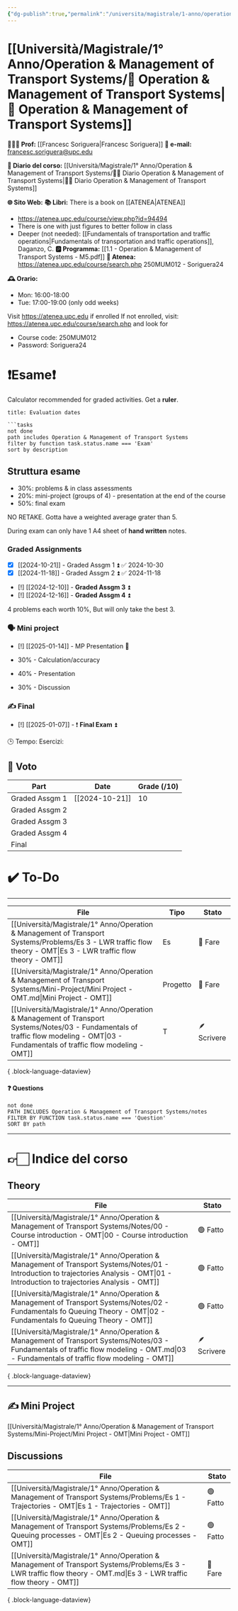 ```yaml
---
{"dg-publish":true,"permalink":"/universita/magistrale/1-anno/operation-and-management-of-transport-systems/operation-and-management-of-transport-systems/","tags":["UNI"]}
---
```


# [[Università/Magistrale/1° Anno/Operation & Management of Transport Systems/🚦 Operation & Management of Transport Systems\|🚦 Operation & Management of Transport Systems]]


**🧑🏻‍🏫 Prof:** [[Francesc Soriguera\|Francesc Soriguera]]
**📧 e-mail:** francesc.soriguera@upc.edu

**📔 Diario del corso:** [[Università/Magistrale/1° Anno/Operation & Management of Transport Systems/🚦📔 Diario Operation & Management of Transport Systems\|🚦📔 Diario Operation & Management of Transport Systems]]

**🌐 Sito Web:** 
**📚 Libri:** There is a book on [[ATENEA\|ATENEA]]
- https://atenea.upc.edu/course/view.php?id=94494
- There is one with just figures to better follow in class
- Deeper (not needed): [[Fundamentals of transportation and traffic operations\|Fundamentals of transportation and traffic operations]], Daganzo, C.
**🅿️ Programma:** [[1.1 - Operation & Management of Transport Systems - M5.pdf]]
**🔑 Atenea:** https://atenea.upc.edu/course/search.php 250MUM012 - Soriguera24

**🕰 Orario:**
- Mon: 16:00-18:00
- Tue: 17:00-19:00 (only odd weeks)

Visit https://atenea.upc.edu if enrolled
If not enrolled, visit: https://atenea.upc.edu/course/search.php and look for
- Course code: 250MUM012
- Password: Soriguera24


# ❗️Esame❗️

Calculator recommended for graded activities. Get a **ruler**.


```ad-attention
title: Evaluation dates

```tasks
not done
path includes Operation & Management of Transport Systems
filter by function task.status.name === 'Exam'
sort by description

```


## Struttura esame

- 30%: problems & in class assessments
- 20%: mini-project (groups of 4) - presentation at the end of the course
- 50%: final exam

NO RETAKE. Gotta have a weighted average grater than 5. 

During exam can only have 1 A4 sheet of **hand written** notes.

### Graded Assignments

- [x] [[2024-10-21]] - Graded Assgm 1 ⏫ ✅ 2024-10-30
- [x] [[2024-11-18]] - Graded Assgm 2 ⏫ ✅ 2024-11-18
- [!] [[2024-12-10]] - **Graded Assgm 3** ⏫ 
- [!] [[2024-12-16]] - **Graded Assgm 4** ⏫ 

4 problems each worth 10%, But will only take the best 3.

### 🗣 Mini project

- [!] [[2025-01-14]] - MP Presentation 🔼 

- 30% - Calculation/accuracy
- 40% - Presentation
- 30% - Discussion


### ✍️ Final

- [!] [[2025-01-07]] - ❗️ **Final Exam** ⏫ 

🕒 Tempo:
Esercizi: 


## 💯 Voto

| Part           | Date           | Grade (/10) |
| -------------- | -------------- | ----------- |
| Graded Assgm 1 | [[2024-10-21]] | 10          |
| Graded Assgm 2 |                |             |
| Graded Assgm 3 |                |             |
| Graded Assgm 4 |                |             |
| Final          |                |             |


# ✔️ To-Do


___

| File                                                                                                                                                                                      | Tipo     | Stato       |
| ----------------------------------------------------------------------------------------------------------------------------------------------------------------------------------------- | -------- | ----------- |
| [[Università/Magistrale/1° Anno/Operation & Management of Transport Systems/Problems/Es 3 - LWR traffic flow theory - OMT\|Es 3 - LWR traffic flow theory - OMT]]                      | Es       | 🔴 Fare     |
| [[Università/Magistrale/1° Anno/Operation & Management of Transport Systems/Mini-Project/Mini Project - OMT.md\|Mini Project - OMT]]                                                      | Progetto | 🔴 Fare     |
| [[Università/Magistrale/1° Anno/Operation & Management of Transport Systems/Notes/03 - Fundamentals of traffic flow modeling - OMT\|03 - Fundamentals of traffic flow modeling - OMT]] | T        | 🪶 Scrivere |

{ .block-language-dataview}


#### ❓ Questions

```tasks
not done
PATH INCLUDES Operation & Management of Transport Systems/notes
FILTER BY FUNCTION task.status.name === 'Question'
SORT BY path
```



___

# 👉🏻 Indice del corso
## Theory

| File                                                                                                                                                                                      | Stato       |
| ----------------------------------------------------------------------------------------------------------------------------------------------------------------------------------------- | ----------- |
| [[Università/Magistrale/1° Anno/Operation & Management of Transport Systems/Notes/00 - Course introduction - OMT\|00 - Course introduction - OMT]]                                     | 🟢 Fatto    |
| [[Università/Magistrale/1° Anno/Operation & Management of Transport Systems/Notes/01 - Introduction to trajectories Analysis - OMT\|01 - Introduction to trajectories Analysis - OMT]] | 🟢 Fatto    |
| [[Università/Magistrale/1° Anno/Operation & Management of Transport Systems/Notes/02 - Fundamentals fo Queuing Theory - OMT\|02 - Fundamentals fo Queuing Theory - OMT]]               | 🟢 Fatto    |
| [[Università/Magistrale/1° Anno/Operation & Management of Transport Systems/Notes/03 - Fundamentals of traffic flow modeling - OMT.md\|03 - Fundamentals of traffic flow modeling - OMT]] | 🪶 Scrivere |

{ .block-language-dataview}



___


## ✍️ Mini Project

[[Università/Magistrale/1° Anno/Operation & Management of Transport Systems/Mini-Project/Mini Project - OMT\|Mini Project - OMT]]


## Discussions

| File                                                                                                                                                                 | Stato    |
| -------------------------------------------------------------------------------------------------------------------------------------------------------------------- | -------- |
| [[Università/Magistrale/1° Anno/Operation & Management of Transport Systems/Problems/Es 1 - Trajectories - OMT\|Es 1 - Trajectories - OMT]]                       | 🟢 Fatto |
| [[Università/Magistrale/1° Anno/Operation & Management of Transport Systems/Problems/Es 2 - Queuing processes - OMT\|Es 2 - Queuing processes - OMT]]             | 🟢 Fatto |
| [[Università/Magistrale/1° Anno/Operation & Management of Transport Systems/Problems/Es 3 - LWR traffic flow theory - OMT.md\|Es 3 - LWR traffic flow theory - OMT]] | 🔴 Fare  |

{ .block-language-dataview}



